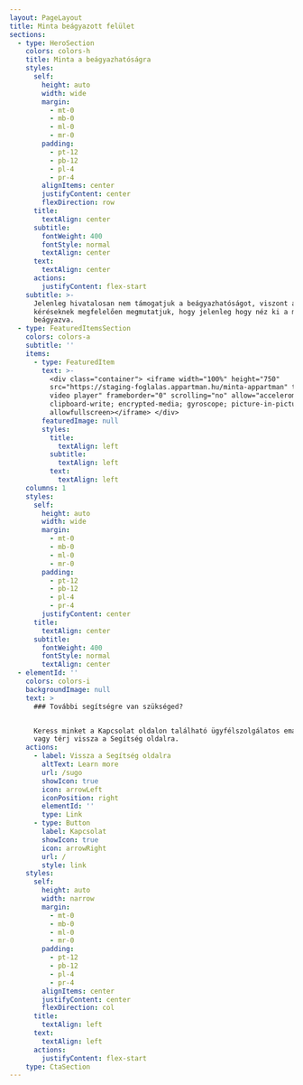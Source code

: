 ```yaml
---
layout: PageLayout
title: Minta beágyazott felület
sections:
  - type: HeroSection
    colors: colors-h
    title: Minta a beágyazhatóságra
    styles:
      self:
        height: auto
        width: wide
        margin:
          - mt-0
          - mb-0
          - ml-0
          - mr-0
        padding:
          - pt-12
          - pb-12
          - pl-4
          - pr-4
        alignItems: center
        justifyContent: center
        flexDirection: row
      title:
        textAlign: center
      subtitle:
        fontWeight: 400
        fontStyle: normal
        textAlign: center
      text:
        textAlign: center
      actions:
        justifyContent: flex-start
    subtitle: >-
      Jelenleg hivatalosan nem támogatjuk a beágyazhatóságot, viszont a gyakori
      kéréseknek megfelelően megmutatjuk, hogy jelenleg hogy néz ki a megoldás
      beágyazva.
  - type: FeaturedItemsSection
    colors: colors-a
    subtitle: ''
    items:
      - type: FeaturedItem
        text: >-
          <div class="container"> <iframe width="100%" height="750"
          src="https://staging-foglalas.appartman.hu/minta-appartman" title="YouTube
          video player" frameborder="0" scrolling="no" allow="accelerometer; autoplay;
          clipboard-write; encrypted-media; gyroscope; picture-in-picture"
          allowfullscreen></iframe> </div>
        featuredImage: null
        styles:
          title:
            textAlign: left
          subtitle:
            textAlign: left
          text:
            textAlign: left
    columns: 1
    styles:
      self:
        height: auto
        width: wide
        margin:
          - mt-0
          - mb-0
          - ml-0
          - mr-0
        padding:
          - pt-12
          - pb-12
          - pl-4
          - pr-4
        justifyContent: center
      title:
        textAlign: center
      subtitle:
        fontWeight: 400
        fontStyle: normal
        textAlign: center
  - elementId: ''
    colors: colors-i
    backgroundImage: null
    text: >
      ### További segítségre van szükséged?


      Keress minket a Kapcsolat oldalon található ügyfélszolgálatos email címen,
      vagy térj vissza a Segítség oldalra.
    actions:
      - label: Vissza a Segítség oldalra
        altText: Learn more
        url: /sugo
        showIcon: true
        icon: arrowLeft
        iconPosition: right
        elementId: ''
        type: Link
      - type: Button
        label: Kapcsolat
        showIcon: true
        icon: arrowRight
        url: /
        style: link
    styles:
      self:
        height: auto
        width: narrow
        margin:
          - mt-0
          - mb-0
          - ml-0
          - mr-0
        padding:
          - pt-12
          - pb-12
          - pl-4
          - pr-4
        alignItems: center
        justifyContent: center
        flexDirection: col
      title:
        textAlign: left
      text:
        textAlign: left
      actions:
        justifyContent: flex-start
    type: CtaSection
---
```

